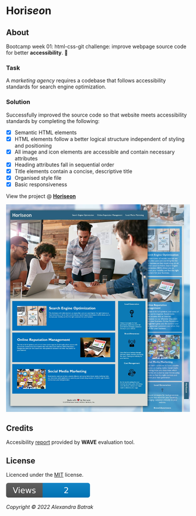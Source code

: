 # Hori<i>seo</i>n

## About

Bootcamp week 01: html-css-git challenge: improve webpage source code for better **accessibility**. :blue_heart:

### Task

A *marketing agency* requires a codebase that follows accessibility standards for search engine optimization.

### Solution

Successfully improved the source code so that website meets accessibility standards by completing the following:

- [x] Semantic HTML elements
- [x] HTML elements follow a better logical structure independent of styling and positioning
- [x] All image and icon elements are accessible and contain necessary attributes
- [x] Heading attributes fall in sequential order
- [x] Title elements contain a concise, descriptive title
- [x] Organised style file
- [x] Basic responsiveness

View the project @ **[Horiseon](https://alexandrabatrak.github.io/horiseon/)**

![Horiseon Showcase](assets/images/horiseon-screenshot.jpg)

## Credits

Accesibility [report](https://wave.webaim.org/report#/https://alexandrabatrak.github.io/horiseon/) provided by **WAVE** evaluation tool.

## License

Licenced under the [MIT](/LICENSE) license.

[![Image of github-profile-views-counter](https://github.com/alexandrabatrak/github-profile-views-counter/blob/master/svg/575984445/badge.svg)](https://github.com/alexandrabatrak/github-profile-views-counter/blob/master/readme/575984445/week.md)

*Copyright © 2022 Alexandra Batrak*
